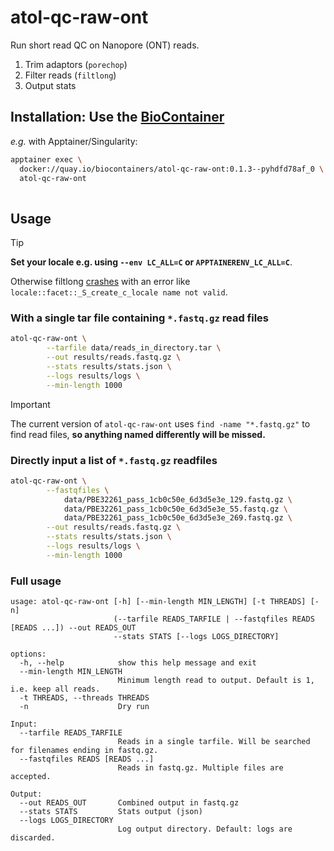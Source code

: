 # atol-qc-raw-ont

Run short read QC on Nanopore (ONT) reads.

1. Trim adaptors (`porechop`)
2. Filter reads (`filtlong`)
3. Output stats

## Installation: Use the [BioContainer](https://quay.io/repository/biocontainers/atol-qc-raw-ont?tab=tags)

*e.g.* with Apptainer/Singularity:

```bash
apptainer exec \
  docker://quay.io/biocontainers/atol-qc-raw-ont:0.1.3--pyhdfd78af_0 \
  atol-qc-raw-ont  
  
```

## Usage

> [!TIP]
> 
> **Set your locale e.g. using `--env LC_ALL=C` or `APPTAINERENV_LC_ALL=C`**.
> 
> Otherwise filtlong [crashes](https://github.com/rrwick/Filtlong/issues/48)
> with an error like `locale::facet::_S_create_c_locale name not valid`.
> 

### With a single tar file containing `*.fastq.gz` read files

```bash
atol-qc-raw-ont \
		--tarfile data/reads_in_directory.tar \
		--out results/reads.fastq.gz \
		--stats results/stats.json \
		--logs results/logs \
		--min-length 1000
```

> [!IMPORTANT]
>
> The current version of `atol-qc-raw-ont` uses `find -name "*.fastq.gz"` to
> find read files, **so anything named differently will be missed.**


### Directly input a list of `*.fastq.gz` readfiles

```bash
atol-qc-raw-ont \
		--fastqfiles \
			data/PBE32261_pass_1cb0c50e_6d3d5e3e_129.fastq.gz \
			data/PBE32261_pass_1cb0c50e_6d3d5e3e_55.fastq.gz \
			data/PBE32261_pass_1cb0c50e_6d3d5e3e_269.fastq.gz \
		--out results/reads.fastq.gz \
		--stats results/stats.json \
		--logs results/logs \
		--min-length 1000
```

### Full usage

```
usage: atol-qc-raw-ont [-h] [--min-length MIN_LENGTH] [-t THREADS] [-n]
                       (--tarfile READS_TARFILE | --fastqfiles READS [READS ...]) --out READS_OUT
                       --stats STATS [--logs LOGS_DIRECTORY]

options:
  -h, --help            show this help message and exit
  --min-length MIN_LENGTH
                        Minimum length read to output. Default is 1, i.e. keep all reads.
  -t THREADS, --threads THREADS
  -n                    Dry run

Input:
  --tarfile READS_TARFILE
                        Reads in a single tarfile. Will be searched for filenames ending in fastq.gz.
  --fastqfiles READS [READS ...]
                        Reads in fastq.gz. Multiple files are accepted.

Output:
  --out READS_OUT       Combined output in fastq.gz
  --stats STATS         Stats output (json)
  --logs LOGS_DIRECTORY
                        Log output directory. Default: logs are discarded.
```
